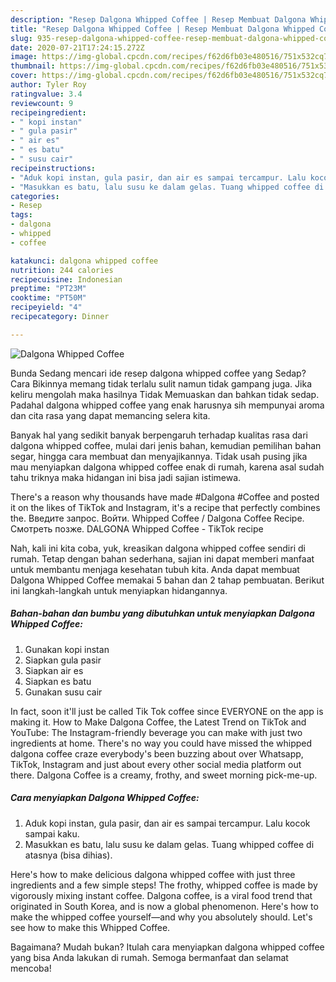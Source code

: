 ```yaml
---
description: "Resep Dalgona Whipped Coffee | Resep Membuat Dalgona Whipped Coffee Yang Enak Banget"
title: "Resep Dalgona Whipped Coffee | Resep Membuat Dalgona Whipped Coffee Yang Enak Banget"
slug: 935-resep-dalgona-whipped-coffee-resep-membuat-dalgona-whipped-coffee-yang-enak-banget
date: 2020-07-21T17:24:15.272Z
image: https://img-global.cpcdn.com/recipes/f62d6fb03e480516/751x532cq70/dalgona-whipped-coffee-foto-resep-utama.jpg
thumbnail: https://img-global.cpcdn.com/recipes/f62d6fb03e480516/751x532cq70/dalgona-whipped-coffee-foto-resep-utama.jpg
cover: https://img-global.cpcdn.com/recipes/f62d6fb03e480516/751x532cq70/dalgona-whipped-coffee-foto-resep-utama.jpg
author: Tyler Roy
ratingvalue: 3.4
reviewcount: 9
recipeingredient:
- " kopi instan"
- " gula pasir"
- " air es"
- " es batu"
- " susu cair"
recipeinstructions:
- "Aduk kopi instan, gula pasir, dan air es sampai tercampur. Lalu kocok sampai kaku."
- "Masukkan es batu, lalu susu ke dalam gelas. Tuang whipped coffee di atasnya (bisa dihias)."
categories:
- Resep
tags:
- dalgona
- whipped
- coffee

katakunci: dalgona whipped coffee 
nutrition: 244 calories
recipecuisine: Indonesian
preptime: "PT23M"
cooktime: "PT50M"
recipeyield: "4"
recipecategory: Dinner

---
```



![Dalgona Whipped Coffee](https://img-global.cpcdn.com/recipes/f62d6fb03e480516/751x532cq70/dalgona-whipped-coffee-foto-resep-utama.jpg)

Bunda Sedang mencari ide resep dalgona whipped coffee yang Sedap? Cara Bikinnya memang tidak terlalu sulit namun tidak gampang juga. Jika keliru mengolah maka hasilnya Tidak Memuaskan dan bahkan tidak sedap. Padahal dalgona whipped coffee yang enak harusnya sih mempunyai aroma dan cita rasa yang dapat memancing selera kita.

Banyak hal yang sedikit banyak berpengaruh terhadap kualitas rasa dari dalgona whipped coffee, mulai dari jenis bahan, kemudian pemilihan bahan segar, hingga cara membuat dan menyajikannya. Tidak usah pusing jika mau menyiapkan dalgona whipped coffee enak di rumah, karena asal sudah tahu triknya maka hidangan ini bisa jadi sajian istimewa.

There&#39;s a reason why thousands have made #Dalgona #Coffee and posted it on the likes of TikTok and Instagram, it&#39;s a recipe that perfectly combines the. Введите запрос. Войти. Whipped Coffee / Dalgona Coffee Recipe. Смотреть позже. DALGONA Whipped Coffee - TikTok recipe


Nah, kali ini kita coba, yuk, kreasikan dalgona whipped coffee sendiri di rumah. Tetap dengan bahan sederhana, sajian ini dapat memberi manfaat untuk membantu menjaga kesehatan tubuh kita. Anda dapat membuat Dalgona Whipped Coffee memakai 5 bahan dan 2 tahap pembuatan. Berikut ini langkah-langkah untuk menyiapkan hidangannya.

<!--inarticleads1-->

##### Bahan-bahan dan bumbu yang dibutuhkan untuk menyiapkan Dalgona Whipped Coffee:

1. Gunakan  kopi instan
1. Siapkan  gula pasir
1. Siapkan  air es
1. Siapkan  es batu
1. Gunakan  susu cair


In fact, soon it&#39;ll just be called Tik Tok coffee since EVERYONE on the app is making it. How to Make Dalgona Coffee, the Latest Trend on TikTok and YouTube: The Instagram-friendly beverage you can make with just two ingredients at home. There&#39;s no way you could have missed the whipped dalgona coffee craze everybody&#39;s been buzzing about over Whatsapp, TikTok, Instagram and just about every other social media platform out there. Dalgona Coffee is a creamy, frothy, and sweet morning pick-me-up. 

<!--inarticleads2-->

##### Cara menyiapkan Dalgona Whipped Coffee:

1. Aduk kopi instan, gula pasir, dan air es sampai tercampur. Lalu kocok sampai kaku.
1. Masukkan es batu, lalu susu ke dalam gelas. Tuang whipped coffee di atasnya (bisa dihias).


Here&#39;s how to make delicious dalgona whipped coffee with just three ingredients and a few simple steps! The frothy, whipped coffee is made by vigorously mixing instant coffee. Dalgona coffee, is a viral food trend that originated in South Korea, and is now a global phenomenon. Here&#39;s how to make the whipped coffee yourself—and why you absolutely should. Let&#39;s see how to make this Whipped Coffee. 

Bagaimana? Mudah bukan? Itulah cara menyiapkan dalgona whipped coffee yang bisa Anda lakukan di rumah. Semoga bermanfaat dan selamat mencoba!
